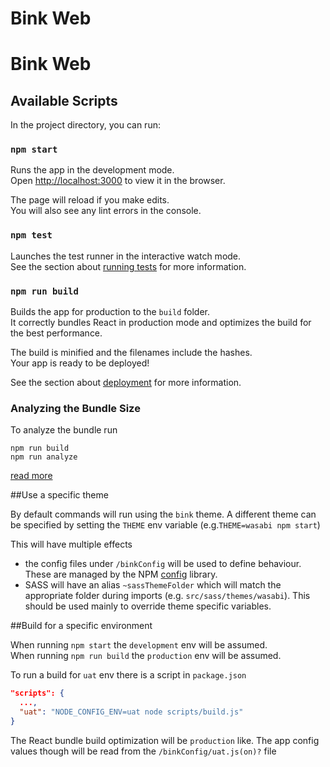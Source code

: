 
Bink Web
=======
# Bink Web

## Available Scripts

In the project directory, you can run:

### `npm start`

Runs the app in the development mode.\
Open [http://localhost:3000](http://localhost:3000) to view it in the browser.

The page will reload if you make edits.\
You will also see any lint errors in the console.

### `npm test`

Launches the test runner in the interactive watch mode.\
See the section about [running tests](https://facebook.github.io/create-react-app/docs/running-tests) for more information.

### `npm run build`

Builds the app for production to the `build` folder.\
It correctly bundles React in production mode and optimizes the build for the best performance.

The build is minified and the filenames include the hashes.\
Your app is ready to be deployed!

See the section about [deployment](https://facebook.github.io/create-react-app/docs/deployment) for more information.

### Analyzing the Bundle Size

To analyze the bundle run
```shell
npm run build
npm run analyze
```
[read more](https://facebook.github.io/create-react-app/docs/analyzing-the-bundle-size)

##Use a specific theme

By default commands will run using the `bink` theme.
A different theme can be specified by setting the `THEME` env variable (e.g.`THEME=wasabi npm start`)

This will have multiple effects
 - the config files under `/binkConfig` will be used to define behaviour. These are managed by the NPM [config](https://github.com/lorenwest/node-config) library.
 - SASS will have an alias `~sassThemeFolder` which will match the appropriate folder during imports (e.g. `src/sass/themes/wasabi`).
   This should be used mainly to override theme specific variables.  


##Build for a specific environment 

When running `npm start` the `development` env will be assumed.\
When running `npm run build` the `production` env will be assumed.

To run a build for `uat` env there is a script in `package.json`
```json
"scripts": {
  ...,
  "uat": "NODE_CONFIG_ENV=uat node scripts/build.js"
}
```

The React bundle build optimization will be `production` like. The app config values though will be read from the `/binkConfig/uat.js(on)?` file

